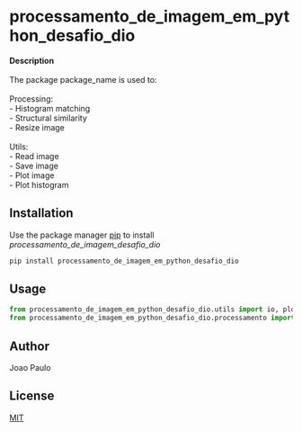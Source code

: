 # processamento_de_imagem_em_python_desafio_dio

**Description**
<br><br>The package package_name is used to:
<br><br>    Processing:
<br>	    - Histogram matching
<br>	    - Structural similarity
<br>	    - Resize image
<br><br>	Utils:
<br>	    - Read image
<br>	    - Save image
<br>	    - Plot image
<br>		- Plot histogram


## Installation

Use the package manager [pip](https://pip.pypa.io/en/stable/) to install *processamento_de_imagem_desafio_dio*

```bash
pip install processamento_de_imagem_em_python_desafio_dio
```

## Usage

```python
from processamento_de_imagem_em_python_desafio_dio.utils import io, plot
from processamento_de_imagem_em_python_desafio_dio.processamento import combinacao, transformacao
```

## Author
Joao Paulo

## License
[MIT](https://choosealicense.com/licenses/mit/)